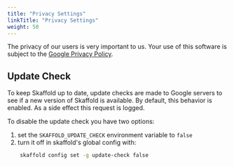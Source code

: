 ```yaml
---
title: "Privacy Settings"
linkTitle: "Privacy Settings"
weight: 50
---
```


The privacy of our users is very important to us. 
Your use of this software is subject to the <a href=https://policies.google.com/privacy>Google Privacy Policy</a>.

## Update Check

To keep Skaffold up to date, update checks are made to Google servers to see if a new version of
Skaffold is available. By default, this behavior is enabled. As a side effect this request is logged.
 
To disable the update check you have two options:

1. set the `SKAFFOLD_UPDATE_CHECK` environment variable to `false`
2. turn it off in skaffold's global config with: 
```bash
    skaffold config set -g update-check false
```
